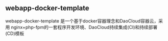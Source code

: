 ## webapp-docker-template

webapp-docker-template 是一个基于docker容器理念和DaoCloud容器云，采用 nginx+php-fpm的一套程序开发环境、DaoCloud持续集成(CI)和持续部署(CD)模板
